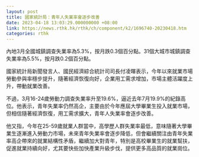 ```yaml
---
layout: post
title: 國家統計局：青年人失業率會逐步改善
date: 2023-04-18 13:03:29.000000000 +08:00
link: https://news.rthk.hk/rthk/ch/component/k2/1696740-20230418.htm
categories: rthk
---
```


內地3月全國城鎮調查失業率為5.3%，按月跌0.3個百分點。31個大城市城鎮調查失業率為5.5%，按月跌0.2個百分點。

國家統計局新聞發言人、國民經濟綜合統計司司長付凌暉表示，今年以來就業市場勞動參與率穩步提升，隨著經濟恢復向好，企業用工需求增加，市場主體活躍度上升，帶動就業改善。

不過，3月16-24歲勞動力調查失業率升至19.6%，逼近去年7月19.9%的紀錄高位。他表示，青年失業率仍然高企，主要由於今年應屆大學畢業生投入就業市場，但相信隨著經濟恢復，用工需求擴大，青年人失業率會逐步改善。

他又指，今年在25-59歲就業人群當中，高學歷人群失業率最低，意味隨著大學畢業生逐漸進入勞動力市場，未來青年失業率會逐步降低，但會繼續關注由青年失業率高企帶來的就業結構性矛盾，繼續加大對青年，特別是高校畢業生的就業幫扶，促進就業持續向好，尤其要快些加快產業升級步伐，提供更多高品質的就業崗位。

